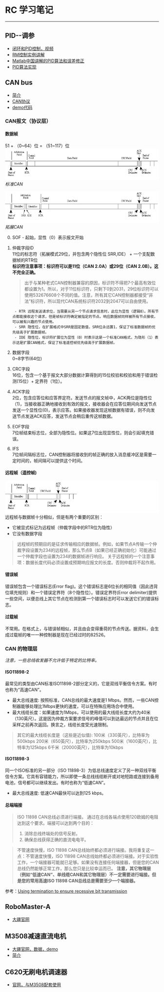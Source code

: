 # RC 学习笔记
***

## PID--调参
- [闭环和PID控制，视频](https://www.bilibili.com/video/BV17x411d7XR)
- [RM控制实例讲解](https://www.bilibili.com/read/cv6515031/)
- [Matlab中国讲解的PID算法和误差修正](https://www.bilibili.com/video/BV19U4y1L7Uw/?spm_id_from=333.999.0.0)
- [PID算法实现](https://zhuanlan.zhihu.com/p/468741326)

## CAN bus
- [简介](https://blog.csdn.net/CSDN_Yoa/article/details/81384924)
- [CAN协议](https://www.kvaser.cn/about-can/can-protocol-tutorial/)
- [demo代码](https://blog.csdn.net/qq_33693310/article/details/116884820)

### CAN报文（协议层）
#### 数据帧
51 + （0~64）位 = （51~117）位  
![图一](/can-msg/can-msg-1.png)  
*标准CAN*

![图二](/can-msg/can-msg-2.png)  
*拓展CAN*

0. SOF - 起始，显性（0）表示报文开始
1. 仲裁字段ID  
    11位的标志符（拓展模式29位，并包含两个隐性位 SRR,IDE） + 一个支配数据帧的RTR位  
    **标识符注意事项：标识符可以是11位（CAN 2.0A）或29位（CAN 2.0B）。这不完全正确。**
    > 出于与某种老式CAN控制器兼容的原因，标识符不得把7个最高有效位都设置为1。所以，对于11位标识符，只剩下0到2031，29位标识符可以使用532676608个不同的值。注意，所有其它CAN控制器都接受“非法”标识符，所以现代CAN系统标识符2032到2047可以自由使用。

        - RTR 远程发送请求位，当需要从另一个节点请求信息时，此位为显性（逻辑0）。所有节点都能接收这个请求，但是帧标识符确定被指定的节点。响应数据帧同样被所有节点接收，可以被有兴趣的节点使用。  
        - SRR 隐性位，在扩展格式中SRR是固定数值，SRR位永远置1，保证了标准数据帧的优先级高于扩展数据帧。  
        - IDE 隐性位，标识符扩展位为显性（0）时表示这是一个标准CAN格式，为隐形（1）表示这是扩展CAN格式，保证了标准遥控帧优先级高于扩展数据帧。  
1. 数据字段  
    0~8字节(64位)
2. CRC字段  
    16位，包含一个基于报文大部分数据计算得到的15位校验和校验和用于错误检测(15位）+ 定界符（1位）。
3. ACK字段  
    2位，包含应答位和应答界定符。发送节点的报文帧中，ACK两位是隐性位（1)，当接收器正确地接收到有效的报文，接收器会在应答位期间向发送节点发送一个显性位(0)，表示应答。如果接收器发现这帧数据有错误，则不向发送节点发送ACK应答，发送节点会稍后重传这帧数据。
4. EOF字段  
    7位帧结束标志位，全部为隐性位。如果这7位出现显性位，则会引起填充错误。
5. IFS  
    7位帧间隔标志位，CAN控制器将接收到的帧正确的放入消息缓冲区是需要一定时间的，帧间隔可以提供这个时间。

#### 远程帧（遥控帧)
![图片三](can-msg/can-msg-3.png)  
远程帧与数据帧十分相似，但是有两个重要的区别：  
- 它被显式标记为远程帧（仲裁字段中的RTR位为隐性）
- 它没有数据字段
> 远程帧的预期目的是征求传输相应的数据帧。例如，如果节点A传输一个仲裁字段设置为234的远程帧，那么节点B（如果已经正确初始化）可能通过一个仲裁字段也设置为234的数据帧进行响应。
> 关于远程帧的一个注意事项：数据长度代码必须设置成预期响应报文的长度。否则仲裁将不起作用。

#### 错误帧
错误帧包含一个错误标志(Error flag)。这个错误标志是6位长的相同值（因此违背位填充规则）和一个错误定界符（8个隐性位）。错误定界符(Error delimiter)提供一些空间，以便总线上其它节点在检测到第一个错误标志时可以发送它们的错误标志。

#### 过载帧
不常用。在格式上，与错误帧相似，并且由会变得重荷的节点传送。据资料，会生成过载帧的唯一一种控制器是现在已经过时的82526。  

### CAN 的物理层
*注意，一些总线收发器不允许低于特定的比特率。*  
#### ISO11898-2
最常见的类型由CAN标准ISO11898-2部分定义的，它是双线平衡信令方案。有时也称为“高速CAN”。
- 最大总线速度: 按照标准，CAN总线的最大速度是1 Mbps。然而，一些CAN控制器能够处理比1Mbps更快的速度，可以在特殊应用场合中使用。
- 最大线缆长度：如果速度为1Mbps，可以使用的最大线缆长度大约为40米（130英尺）。这是因为仲裁方案要求信号的峰值可以到达最远的节点并且在位采样之前再次返回。换言之，线缆长度受光速限制。
> 其它的最大线缆长度是（这些是近似值):
> 100米（330英尺），比特率为500kbps
> 200米（650英尺），比特率为250kbps
> 500米（1600英尺），比特率为125kbps
> 6千米（20000英尺），比特率为10kbps

#### ISO11898-3 
同一个ISO标准的另一部分（ISO 11898-3）为低总线速度定义了另一种双线平衡信令方案。它具有容错能力，所以即使一条总线线缆断开或对地短路或连接到备用电池，信号都可以继续发出。有时也称为“低速CAN”。
- 最大总线速度: 低速CAN最快可以达到125 kbps。 
  
#### 总端端接
> ISO 11898 CAN总线必须进行端接。 通过在总线各端点使用120欧姆的电阻达到这个要求。端接可以达到两个目的：
> 1. 消除总线终端处的信号反射。
> 2. 确保总线获得正确的直流电电平。  

> 不管速度快慢，ISO 11898 CAN总线始终都必须进行端接。我将重复这一点：不管速度快慢，ISO 11898 CAN总线始终都必须进行端接。对于实验性工作，一个端接器可能就已足够。如果没有连接任何端接器，但是您的CAN总线仍然能够正常工作，那么您只是比较幸运而已。
> **注意，其它物理层（例如“低速CAN”、单线缆CAN和其它物理层）不一定需要进行端接。但是您的常用高速ISO 11898 CAN总线总是需要至少一个端接器。**

参考：[Using termination to ensure recessive bit transmission](https://www.kvaser.cn/en/using-termination-ensure-recessive-bit-transmission/)


## RoboMaster-A
- [大疆官网](https://www.robomaster.com/zh-CN/robo/overview?site=brandsite&from=nav)

## M3508减速直流电机
- [大疆官网，数据，demo](https://www.robomaster.com/zh-CN/products/components/general/M3508)  
- [简介](https://zhuanlan.zhihu.com/p/73376976)

## C620无刷电机调速器
- [官网，与M3508配套使用](https://store.dji.com/cn/product/rm-c620-brushless-dc-motor-speed-controller?from=robomaster_online)